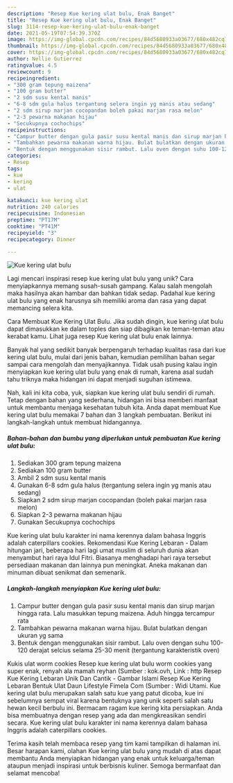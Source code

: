 ```yaml
---
description: "Resep Kue kering ulat bulu, Enak Banget"
title: "Resep Kue kering ulat bulu, Enak Banget"
slug: 3114-resep-kue-kering-ulat-bulu-enak-banget
date: 2021-05-19T07:54:39.370Z
image: https://img-global.cpcdn.com/recipes/84d5680933a03677/680x482cq70/kue-kering-ulat-bulu-foto-resep-utama.jpg
thumbnail: https://img-global.cpcdn.com/recipes/84d5680933a03677/680x482cq70/kue-kering-ulat-bulu-foto-resep-utama.jpg
cover: https://img-global.cpcdn.com/recipes/84d5680933a03677/680x482cq70/kue-kering-ulat-bulu-foto-resep-utama.jpg
author: Nellie Gutierrez
ratingvalue: 4.5
reviewcount: 9
recipeingredient:
- "300 gram tepung maizena"
- "100 gram butter"
- "2 sdm susu kental manis"
- "6-8 sdm gula halus tergantung selera ingin yg manis atau sedang"
- "2 sdm sirup marjan cocopandan boleh pakai marjan rasa melon"
- "2-3 pewarna makanan hijau"
- "Secukupnya cochochips"
recipeinstructions:
- "Campur butter dengan gula pasir susu kental manis dan sirup marjan hingga rata. Lalu masukkan tepung maizena. Aduh hingga tercampur rata"
- "Tambahkan pewarna makanan warna hijau. Bulat bulatkan dengan ukuran yg sama"
- "Bentuk dengan menggunakan sisir rambut. Lalu oven dengan suhu 100-120 derajat selcius selama 25-30 menit (tergantung karakteristik oven)"
categories:
- Resep
tags:
- kue
- kering
- ulat

katakunci: kue kering ulat 
nutrition: 240 calories
recipecuisine: Indonesian
preptime: "PT17M"
cooktime: "PT41M"
recipeyield: "3"
recipecategory: Dinner

---
```



![Kue kering ulat bulu](https://img-global.cpcdn.com/recipes/84d5680933a03677/680x482cq70/kue-kering-ulat-bulu-foto-resep-utama.jpg)

Lagi mencari inspirasi resep kue kering ulat bulu yang unik? Cara menyiapkannya memang susah-susah gampang. Kalau salah mengolah maka hasilnya akan hambar dan bahkan tidak sedap. Padahal kue kering ulat bulu yang enak harusnya sih memiliki aroma dan rasa yang dapat memancing selera kita.

Cara Membuat Kue Kering Ulat Bulu. Jika sudah dingin, kue kering ulat bulu dapat dimasukkan ke dalam toples dan siap dibagikan ke teman-teman atau kerabat kamu. Lihat juga resep Kue kering ulat bulu enak lainnya.

Banyak hal yang sedikit banyak berpengaruh terhadap kualitas rasa dari kue kering ulat bulu, mulai dari jenis bahan, kemudian pemilihan bahan segar sampai cara mengolah dan menyajikannya. Tidak usah pusing kalau ingin menyiapkan kue kering ulat bulu yang enak di rumah, karena asal sudah tahu triknya maka hidangan ini dapat menjadi suguhan istimewa.


Nah, kali ini kita coba, yuk, siapkan kue kering ulat bulu sendiri di rumah. Tetap dengan bahan yang sederhana, hidangan ini bisa memberi manfaat untuk membantu menjaga kesehatan tubuh kita. Anda dapat membuat Kue kering ulat bulu memakai 7 bahan dan 3 langkah pembuatan. Berikut ini langkah-langkah untuk membuat hidangannya.

<!--inarticleads1-->

##### Bahan-bahan dan bumbu yang diperlukan untuk pembuatan Kue kering ulat bulu:

1. Sediakan 300 gram tepung maizena
1. Sediakan 100 gram butter
1. Ambil 2 sdm susu kental manis
1. Gunakan 6-8 sdm gula halus (tergantung selera ingin yg manis atau sedang)
1. Siapkan 2 sdm sirup marjan cocopandan (boleh pakai marjan rasa melon)
1. Siapkan 2-3 pewarna makanan hijau
1. Gunakan Secukupnya cochochips


Kue kering ulat bulu karakter ini nama kerennya dalam bahasa Inggris adalah caterpillars cookies. Rekomendasi Kue Kering Lebaran - Dalam hitungan jari, beberapa hari lagi umat muslim di seluruh dunia akan menyambut hari raya Idul Fitri. Biasanya menghadapi hari raya tersebut persediaan makanan dan lainnya pun meningkat. Aneka makanan dan minuman dibuat senikmat dan semenarik. 

<!--inarticleads2-->

##### Langkah-langkah menyiapkan Kue kering ulat bulu:

1. Campur butter dengan gula pasir susu kental manis dan sirup marjan hingga rata. Lalu masukkan tepung maizena. Aduh hingga tercampur rata
1. Tambahkan pewarna makanan warna hijau. Bulat bulatkan dengan ukuran yg sama
1. Bentuk dengan menggunakan sisir rambut. Lalu oven dengan suhu 100-120 derajat selcius selama 25-30 menit (tergantung karakteristik oven)


Kukis ulat worm cookies Resep kue kering ulat bulu worm cookies yang super enak, renyah ala mamah reyhan (Sumber : kok.ovh, Link : http Resep Kue Kering Lebaran Unik Dan Cantik - Gambar Islami Resep Kue Kering Lebaran Bentuk Ulat Daun Lifestyle Fimela Com (Sumber : Widi Utami. Kue kering ulat bulu merupakan salah satu kue yang patut dicoba, kue ini sebelumnya sempat viral karena bentuknya yang unik seperti salah satu hewan kecil berbulu ini. Bermacam ragam kue kering kita persiapkan. Anda bisa membuatnya dengan resep yang ada dan mengkreasikan sendiri secara. Kue kering ulat bulu karakter ini nama kerennya dalam bahasa Inggris adalah caterpillars cookies. 

Terima kasih telah membaca resep yang tim kami tampilkan di halaman ini. Besar harapan kami, olahan Kue kering ulat bulu yang mudah di atas dapat membantu Anda menyiapkan hidangan yang enak untuk keluarga/teman ataupun menjadi inspirasi untuk berbisnis kuliner. Semoga bermanfaat dan selamat mencoba!
